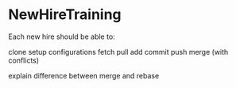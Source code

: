# NewHireTraining

Each new hire should be able to:

clone
setup configurations
fetch
pull
add
commit
push
merge (with conflicts)

explain difference between merge and rebase